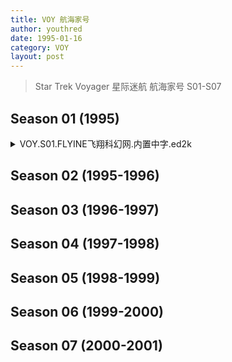 ```yaml
---
title: VOY 航海家号
author: youthred
date: 1995-01-16
category: VOY
layout: post
---
```


> Star Trek Voyager 星际迷航 航海家号 S01-S07 

## Season 01 (1995)

<details>
    <summary>VOY.S01.FLYINE飞翔科幻网.内置中字.ed2k</summary>
    [VOY.S01.FLYINE飞翔科幻网.内置中字.ed2k](https://startrekuniverse.github.io/resources/Star.Trek.VOY/FLYINE.InnerChineseSub/S01.txt)
</details>

## Season 02 (1995-1996)
## Season 03 (1996-1997)
## Season 04 (1997-1998)
## Season 05 (1998-1999)
## Season 06 (1999-2000)
## Season 07 (2000-2001)